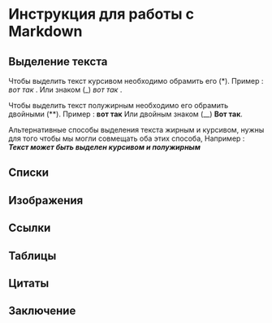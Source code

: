 # Инструкция для работы с Markdown

## Выделение текста

Чтобы выделить текст курсивом необходимо обрамить его (*).
Пример : *вот так* . Или знаком (_) _вот так_ .

Чтобы выделить текст полужирным необходимо его обрамить двойными (**). 
Пример : **вот так**
Или двойным знаком (__)
__Вот так__.

Альтернативные способы выделения текста жирным и курсивом, нужны для того чтобы мы могли совмещать оба этих способа, Например :
_**Текст может быть выделен курсивом и полужирным**_


## Списки 



## Изображения


## Ссылки


## Таблицы



## Цитаты 



## Заключение

